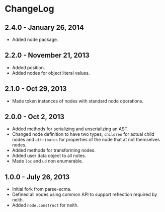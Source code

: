# ChangeLog

## 2.4.0 - January 26, 2014
* Added node package.

## 2.2.0  - November 21, 2013
* Added position.
* Added nodes for object literal values.

## 2.1.0 - Oct 29, 2013
* Made token instances of nodes with standard node operations.

## 2.0.0 - Oct 2, 2013
* Added methods for serializing and unserializing an AST.
* Changed node definition to have two types, `children` for actual child nodes and
  `attributes` for properties of the node that at not themselves nodes.
* Added methods for transforming nodes.
* Added user data object to all notes.
* Made `loc` and `ud` non enumerable.

## 1.0.0 - July 26, 2013
* Initial fork from parse-ecma.
* Defined all nodes using common API to support reflection required by neith.
* Added `node.construct` for neith.